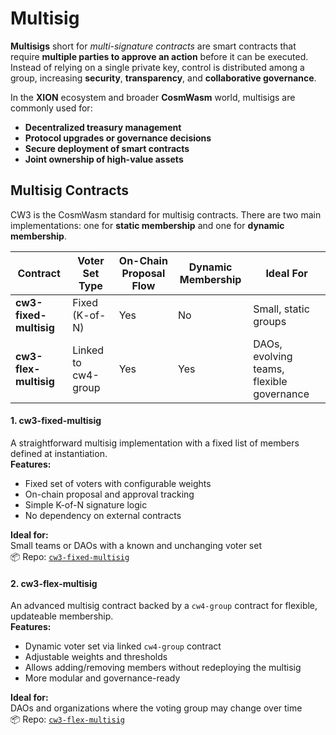 # Multisig

**Multisigs** short for _multi-signature contracts_ are smart contracts that require **multiple parties to approve an action** before it can be executed. Instead of relying on a single private key, control is distributed among a group, increasing **security**, **transparency**, and **collaborative governance**.

In the **XION** ecosystem and broader **CosmWasm** world, multisigs are commonly used for:

* **Decentralized treasury management**
* **Protocol upgrades or governance decisions**
* **Secure deployment of smart contracts**
* **Joint ownership of high-value assets**



## Multisig Contracts

CW3 is the CosmWasm standard for multisig contracts. There are two main implementations: one for **static membership** and one for **dynamic membership**.

| Contract               | Voter Set Type      | On-Chain Proposal Flow | Dynamic Membership | Ideal For                                 |
| ---------------------- | ------------------- | ---------------------- | ------------------ | ----------------------------------------- |
| **cw3-fixed-multisig** | Fixed (K-of-N)      | Yes                    | No                 | Small, static groups                      |
| **cw3-flex-multisig**  | Linked to cw4-group | Yes                    | Yes                | DAOs, evolving teams, flexible governance |

#### 1. **cw3-fixed-multisig**

A straightforward multisig implementation with a fixed list of members defined at instantiation.\
**Features:**

* Fixed set of voters with configurable weights
* On-chain proposal and approval tracking
* Simple K-of-N signature logic
* No dependency on external contracts

**Ideal for:**\
Small teams or DAOs with a known and unchanging voter set\
📦 Repo: [`cw3-fixed-multisig`](https://crates.io/crates/cw3-fixed-multisig)

#### 2. **cw3-flex-multisig**

An advanced multisig contract backed by a `cw4-group` contract for flexible, updateable membership.\
**Features:**

* Dynamic voter set via linked `cw4-group` contract
* Adjustable weights and thresholds
* Allows adding/removing members without redeploying the multisig
* More modular and governance-ready

**Ideal for:**\
DAOs and organizations where the voting group may change over time\
📦 Repo: [`cw3-flex-multisig`](https://crates.io/crates/cw3-flex-multisig)

